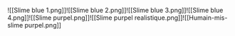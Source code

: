 ![[Slime blue 1.png]]![[Slime blue 2.png]]![[Slime blue 3.png]]![[Slime blue 4.png]]![[Slime purpel.png]]![[Slime purpel realistique.png]]![[Humain-mis-slime purpel.png]]